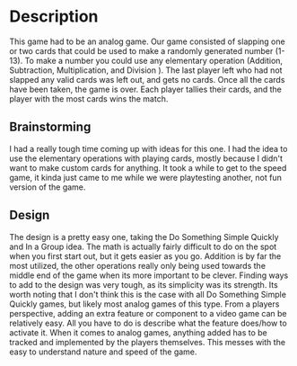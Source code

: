 # Description 
This game had to be an analog game. Our game consisted of slapping one or two cards that could be used to make a randomly generated number (1-13). To make a number you could use any elementary operation (Addition, Subtraction, Multiplication, and Division ). The last player left who had not slapped any valid cards was left out, and gets no cards. Once all the cards have been taken, the game is over. Each player tallies their cards, and the player with the most cards wins the match. 

## Brainstorming
I had a really tough time coming up with ideas for this one. I had the idea to use the elementary operations with playing cards, mostly because I didn't want to make custom cards for anything. It took a while to get to the speed game, it kinda just came to me while we were playtesting another, not fun version of the game. 

## Design
The design is a pretty easy one, taking the Do Something Simple Quickly and In a Group idea. The math is actually fairly difficult to do on the spot when you first start out, but it gets easier as you go. Addition is by far the most utilized, the other operations really only being used towards the middle end of the game when its more important to be clever. Finding ways to add to the design was very tough, as its simplicity was its strength. Its worth noting that I don't think this is the case with all Do Something Simple Quickly games, but likely most analog games of this type. From a players perspective, adding an extra feature or component to a video game can be relatively easy. All you have to do is describe what the feature does/how to activate it. When it comes to analog games, anything added has to be tracked and implemented by the players themselves. This messes with the easy to understand nature and speed of the game. 